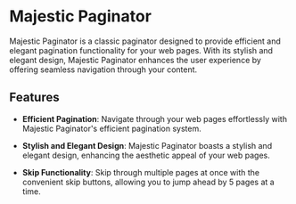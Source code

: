 # Majestic Paginator

Majestic Paginator is a classic paginator designed to provide efficient and elegant pagination functionality for your web pages. With its stylish and elegant design, Majestic Paginator enhances the user experience by offering seamless navigation through your content.

## Features

- **Efficient Pagination**: Navigate through your web pages effortlessly with Majestic Paginator's efficient pagination system.
  
- **Stylish and Elegant Design**: Majestic Paginator boasts a stylish and elegant design, enhancing the aesthetic appeal of your web pages.
  
- **Skip Functionality**: Skip through multiple pages at once with the convenient skip buttons, allowing you to jump ahead by 5 pages at a time.
